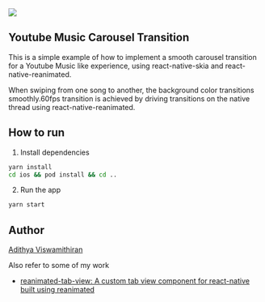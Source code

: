 <a href="https://www.youtube.com/watch?v=u8-dyjjUIio&ab_channel=Adithya">
  <img src="./assets/youtube-music.gif">
</a>

## Youtube Music Carousel Transition

This is a simple example of how to implement a smooth carousel transition for a Youtube Music like experience, using react-native-skia and react-native-reanimated.

When swiping from one song to another, the background color transitions smoothly.60fps transition is achieved by driving transitions on the native thread using react-native-reanimated.

## How to run

1. Install dependencies

```bash
yarn install
cd ios && pod install && cd ..
```

2. Run the app

```bash
yarn start
```

## Author

[Adithya Viswamithiran](https://github.com/adithyavis)

Also refer to some of my work

- [reanimated-tab-view: A custom tab view component for react-native built using reanimated](https://github.com/adithyavis/reanimated-tab-view)
